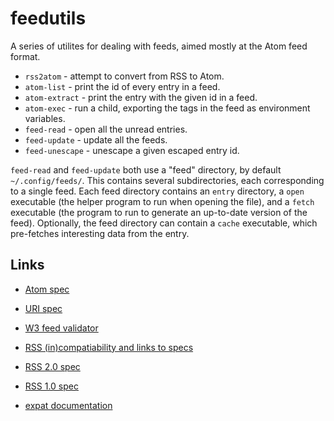 # feedutils

A series of utilites for dealing with feeds, aimed mostly at the Atom feed
format.

- `rss2atom` - attempt to convert from RSS to Atom.
- `atom-list` - print the id of every entry in a feed.
- `atom-extract` - print the entry with the given id in a feed.
- `atom-exec` - run a child, exporting the tags in the feed as environment
                variables.
- `feed-read` - open all the unread entries.
- `feed-update` - update all the feeds.
- `feed-unescape` - unescape a given escaped entry id.

`feed-read` and `feed-update` both use a "feed" directory, by default
`~/.config/feeds/`.
This contains several subdirectories, each corresponding to a single feed.
Each feed directory contains an `entry` directory, a `open` executable (the
helper program to run when opening the file), and a `fetch` executable (the
program to run to generate an up-to-date version of the feed).
Optionally, the feed directory can contain a `cache` executable, which
pre-fetches interesting data from the entry.

## Links

- [Atom spec](https://tools.ietf.org/html/rfc4287)
- [URI spec](https://tools.ietf.org/html/rfc3986)
- [W3 feed validator](https://validator.w3.org/feed/check.cgi)
- [RSS (in)compatiability and links to specs](https://web.archive.org/web/20110726002019/http://diveintomark.org/archives/2004/02/04/incompatible-rss)
- [RSS 2.0 spec](https://cyber.harvard.edu/rss/rss.html)
- [RSS 1.0 spec](http://web.resource.org/rss/1.0/spec)

- [expat documentation](http://soc.if.usp.br/manual/libexpat1-dev/expat.html/index.html)

